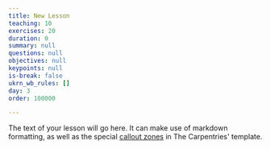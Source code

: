 ```yaml
---
title: New Lesson
teaching: 10
exercises: 20
duration: 0
summary: null
questions: null
objectives: null
keypoints: null
is-break: false
ukrn_wb_rules: []
day: 3
order: 100000

---
```

The text of your lesson will go here.
It can make use of markdown formatting, as well as the special [callout zones](https://ukrn-open-research.github.io/ukrn-wb-lesson-templates/text-lesson/index.html#examples) in The Carpentries' template.
